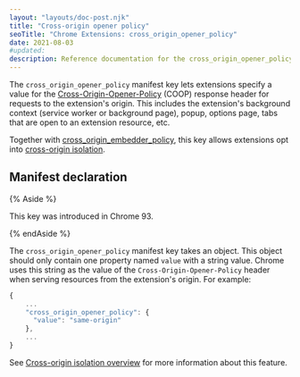 ```yaml
---
layout: "layouts/doc-post.njk"
title: "Cross-origin opener policy"
seoTitle: "Chrome Extensions: cross_origin_opener_policy"
date: 2021-08-03
#updated:
description: Reference documentation for the cross_origin_opener_policy property of manifest.json.
---
```


The `cross_origin_opener_policy` manifest key lets extensions specify a value for the
[Cross-Origin-Opener-Policy][mdn-coop] (COOP) response header for requests to the extension's
origin. This includes the extension's background context (service worker or background page), popup,
options page, tabs that are open to an extension resource, etc.

Together with [cross_origin_embedder_policy][doc-coep], this key allows extensions opt into
[cross-origin isolation][doc-coi].

## Manifest declaration

{% Aside %}

This key was introduced in Chrome 93.

{% endAside %}

The `cross_origin_opener_policy` manifest key takes an object. This object should only contain one
property named `value` with a string value. Chrome uses this string as the value of the
`Cross-Origin-Opener-Policy` header when serving resources from the extension's origin. For example:

```js
{
    ...
    "cross_origin_opener_policy": {
      "value": "same-origin"
    },
    ...
}
```

See [Cross-origin isolation overview][doc-coi] for more information about this feature.

[doc-coep]: /docs/extensions/mv3/manifest/cross_origin_embedder_policy/
[doc-coi]: /docs/extensions/mv3/cross-origin-isolation/
[mdn-coop]: https://developer.mozilla.org/docs/Web/HTTP/Headers/Cross-Origin-Opener-Policy
